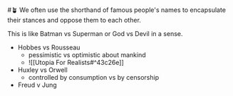 #🪴
We often use the shorthand of famous people's names to encapsulate their stances and oppose them to each other.

This is like Batman vs Superman or God vs Devil in a sense.

- Hobbes vs Rousseau
	- pessimistic vs optimistic about mankind
	- ![[Utopia For Realists#^43c26e]]
- Huxley vs Orwell
	- controlled by consumption vs by censorship
- Freud v Jung